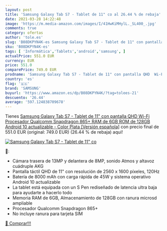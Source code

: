 ```yaml
---
layout: post
title: 'Samsung Galaxy Tab S7 - Tablet de 11" co al 26.44 % de rebaja'
date: 2021-03-28 14:22:48
image: 'https://m.media-amazon.com/images/I/41HwKiMHylL._SL400_.jpg'
comments: true
category: ofertas
author: 'tole.es'
slug: 'B08DKPYN4K-es Samsung Galaxy Tab S7 - Tablet de 11" con pantalla QHD Wi-...'
sku: 'B08DKPYN4K-es'
tags: [ 'Informática','Tablets','android','samsung', ]
actualPrice: 551.0 EUR
currency: EUR
price: 551.0
comparePrice: 749.0 EUR
prodname: 'Samsung Galaxy Tab S7 - Tablet de 11" con pantalla QHD  Wi-Fi  Procesador Qualcomm Snapdragon 865+  RAM de 6GB  ROM de 128GB  Android 10 actualizable  - Color Plata [Versión española]'
country: 'es'
flag: '🇪🇸'
brand: 'SAMSUNG'
buyurl: 'https://www.amazon.es/dp/B08DKPYN4K/?tag=tolees-21'
descuento: '26.44'
average: '597.124838709678'
---
```


Tienes [Samsung Galaxy Tab S7 - Tablet de 11" con pantalla QHD  Wi-Fi  Procesador Qualcomm Snapdragon 865+  RAM de 6GB  ROM de 128GB  Android 10 actualizable  - Color Plata [Versión española]](https://www.amazon.es/dp/B08DKPYN4K/?tag=tolees-21) con precio final de  551.0 EUR (original: 749.0 EUR) (26.44 %  de rebaja) aqui!

[![Samsung Galaxy Tab S7 - Tablet de 11" co](https://m.media-amazon.com/images/I/41HwKiMHylL._SL400_.jpg)](https://www.amazon.es/dp/B08DKPYN4K/?tag=tolees-21)

🔎:

- Cámara trasera de 13MP y delantera de 8MP, sonido Atmos y altavoz cuádruple AKG
- Pantalla táctil QHD de 11" con resolución de 2560 x 1600 píxeles, 120Hz
- Batería de 8000 mAh con carga rápida de 45W y sistema operativo Android 10 actualizable
- La tablet está equipada con un S Pen rediseñado de latencia ultra baja para ayudarte a hacerlo todo
- Memoria RAM de 6GB, Almacenamiento de 128GB con ranura microsd ampliable
- Procesador Qualcomm Snapdragon 865+
- No incluye ranura para tarjeta SIM

[🛒 Comprar!!!](https://www.amazon.es/dp/B08DKPYN4K/?tag=tolees-21)
